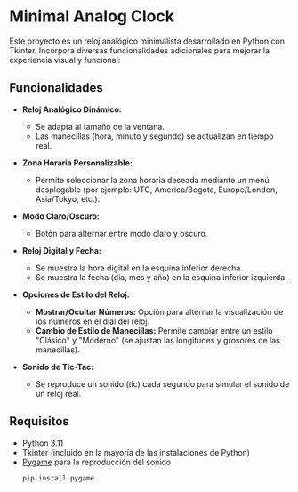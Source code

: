 # Minimal Analog Clock

Este proyecto es un reloj analógico minimalista desarrollado en Python con Tkinter. Incorpora diversas funcionalidades adicionales para mejorar la experiencia visual y funcional:

## Funcionalidades

- **Reloj Analógico Dinámico:**  
  - Se adapta al tamaño de la ventana.  
  - Las manecillas (hora, minuto y segundo) se actualizan en tiempo real.

- **Zona Horaria Personalizable:**  
  - Permite seleccionar la zona horaria deseada mediante un menú desplegable (por ejemplo: UTC, America/Bogota, Europe/London, Asia/Tokyo, etc.).

- **Modo Claro/Oscuro:**  
  - Botón para alternar entre modo claro y oscuro.

- **Reloj Digital y Fecha:**  
  - Se muestra la hora digital en la esquina inferior derecha.  
  - Se muestra la fecha (día, mes y año) en la esquina inferior izquierda.

- **Opciones de Estilo del Reloj:**  
  - **Mostrar/Ocultar Números:** Opción para alternar la visualización de los números en el dial del reloj.  
  - **Cambio de Estilo de Manecillas:** Permite cambiar entre un estilo "Clásico" y "Moderno" (se ajustan las longitudes y grosores de las manecillas).

- **Sonido de Tic-Tac:**  
  - Se reproduce un sonido (tic) cada segundo para simular el sonido de un reloj real.

## Requisitos

- Python 3.11
- Tkinter (incluido en la mayoría de las instalaciones de Python)
- [Pygame](https://www.pygame.org/) para la reproducción del sonido  
  ```bash
  pip install pygame
